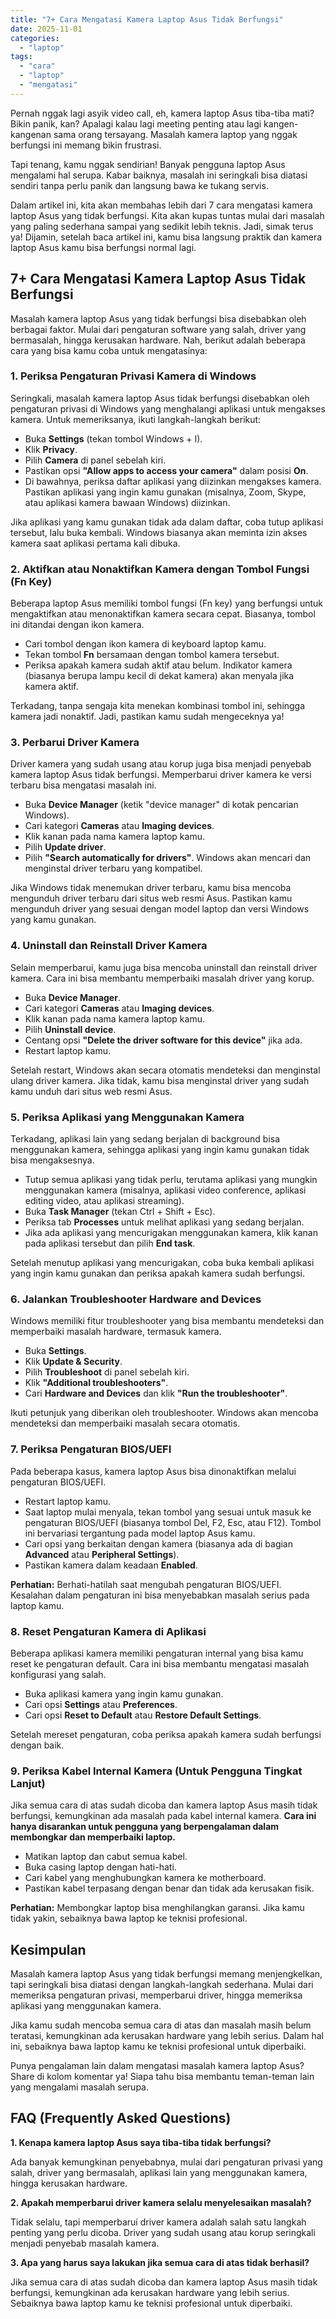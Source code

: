```yaml
---
title: "7+ Cara Mengatasi Kamera Laptop Asus Tidak Berfungsi"
date: 2025-11-01
categories: 
  - "laptop"
tags: 
  - "cara"
  - "laptop"
  - "mengatasi"
---
```


Pernah nggak lagi asyik video call, eh, kamera laptop Asus tiba-tiba mati? Bikin panik, kan? Apalagi kalau lagi meeting penting atau lagi kangen-kangenan sama orang tersayang. Masalah kamera laptop yang nggak berfungsi ini memang bikin frustrasi.

Tapi tenang, kamu nggak sendirian! Banyak pengguna laptop Asus mengalami hal serupa. Kabar baiknya, masalah ini seringkali bisa diatasi sendiri tanpa perlu panik dan langsung bawa ke tukang servis.

Dalam artikel ini, kita akan membahas lebih dari 7 cara mengatasi kamera laptop Asus yang tidak berfungsi. Kita akan kupas tuntas mulai dari masalah yang paling sederhana sampai yang sedikit lebih teknis. Jadi, simak terus ya! Dijamin, setelah baca artikel ini, kamu bisa langsung praktik dan kamera laptop Asus kamu bisa berfungsi normal lagi.

## 7+ Cara Mengatasi Kamera Laptop Asus Tidak Berfungsi

Masalah kamera laptop Asus yang tidak berfungsi bisa disebabkan oleh berbagai faktor. Mulai dari pengaturan software yang salah, driver yang bermasalah, hingga kerusakan hardware. Nah, berikut adalah beberapa cara yang bisa kamu coba untuk mengatasinya:

### 1\. Periksa Pengaturan Privasi Kamera di Windows

Seringkali, masalah kamera laptop Asus tidak berfungsi disebabkan oleh pengaturan privasi di Windows yang menghalangi aplikasi untuk mengakses kamera. Untuk memeriksanya, ikuti langkah-langkah berikut:

- Buka **Settings** (tekan tombol Windows + I).
- Klik **Privacy**.
- Pilih **Camera** di panel sebelah kiri.
- Pastikan opsi **"Allow apps to access your camera"** dalam posisi **On**.
- Di bawahnya, periksa daftar aplikasi yang diizinkan mengakses kamera. Pastikan aplikasi yang ingin kamu gunakan (misalnya, Zoom, Skype, atau aplikasi kamera bawaan Windows) diizinkan.

Jika aplikasi yang kamu gunakan tidak ada dalam daftar, coba tutup aplikasi tersebut, lalu buka kembali. Windows biasanya akan meminta izin akses kamera saat aplikasi pertama kali dibuka.

### 2\. Aktifkan atau Nonaktifkan Kamera dengan Tombol Fungsi (Fn Key)

Beberapa laptop Asus memiliki tombol fungsi (Fn key) yang berfungsi untuk mengaktifkan atau menonaktifkan kamera secara cepat. Biasanya, tombol ini ditandai dengan ikon kamera.

- Cari tombol dengan ikon kamera di keyboard laptop kamu.
- Tekan tombol **Fn** bersamaan dengan tombol kamera tersebut.
- Periksa apakah kamera sudah aktif atau belum. Indikator kamera (biasanya berupa lampu kecil di dekat kamera) akan menyala jika kamera aktif.

Terkadang, tanpa sengaja kita menekan kombinasi tombol ini, sehingga kamera jadi nonaktif. Jadi, pastikan kamu sudah mengeceknya ya!

### 3\. Perbarui Driver Kamera

Driver kamera yang sudah usang atau korup juga bisa menjadi penyebab kamera laptop Asus tidak berfungsi. Memperbarui driver kamera ke versi terbaru bisa mengatasi masalah ini.

- Buka **Device Manager** (ketik "device manager" di kotak pencarian Windows).
- Cari kategori **Cameras** atau **Imaging devices**.
- Klik kanan pada nama kamera laptop kamu.
- Pilih **Update driver**.
- Pilih **"Search automatically for drivers"**. Windows akan mencari dan menginstal driver terbaru yang kompatibel.

Jika Windows tidak menemukan driver terbaru, kamu bisa mencoba mengunduh driver terbaru dari situs web resmi Asus. Pastikan kamu mengunduh driver yang sesuai dengan model laptop dan versi Windows yang kamu gunakan.

### 4\. Uninstall dan Reinstall Driver Kamera

Selain memperbarui, kamu juga bisa mencoba uninstall dan reinstall driver kamera. Cara ini bisa membantu memperbaiki masalah driver yang korup.

- Buka **Device Manager**.
- Cari kategori **Cameras** atau **Imaging devices**.
- Klik kanan pada nama kamera laptop kamu.
- Pilih **Uninstall device**.
- Centang opsi **"Delete the driver software for this device"** jika ada.
- Restart laptop kamu.

Setelah restart, Windows akan secara otomatis mendeteksi dan menginstal ulang driver kamera. Jika tidak, kamu bisa menginstal driver yang sudah kamu unduh dari situs web resmi Asus.

### 5\. Periksa Aplikasi yang Menggunakan Kamera

Terkadang, aplikasi lain yang sedang berjalan di background bisa menggunakan kamera, sehingga aplikasi yang ingin kamu gunakan tidak bisa mengaksesnya.

- Tutup semua aplikasi yang tidak perlu, terutama aplikasi yang mungkin menggunakan kamera (misalnya, aplikasi video conference, aplikasi editing video, atau aplikasi streaming).
- Buka **Task Manager** (tekan Ctrl + Shift + Esc).
- Periksa tab **Processes** untuk melihat aplikasi yang sedang berjalan.
- Jika ada aplikasi yang mencurigakan menggunakan kamera, klik kanan pada aplikasi tersebut dan pilih **End task**.

Setelah menutup aplikasi yang mencurigakan, coba buka kembali aplikasi yang ingin kamu gunakan dan periksa apakah kamera sudah berfungsi.

### 6\. Jalankan Troubleshooter Hardware and Devices

Windows memiliki fitur troubleshooter yang bisa membantu mendeteksi dan memperbaiki masalah hardware, termasuk kamera.

- Buka **Settings**.
- Klik **Update & Security**.
- Pilih **Troubleshoot** di panel sebelah kiri.
- Klik **"Additional troubleshooters"**.
- Cari **Hardware and Devices** dan klik **"Run the troubleshooter"**.

Ikuti petunjuk yang diberikan oleh troubleshooter. Windows akan mencoba mendeteksi dan memperbaiki masalah secara otomatis.

### 7\. Periksa Pengaturan BIOS/UEFI

Pada beberapa kasus, kamera laptop Asus bisa dinonaktifkan melalui pengaturan BIOS/UEFI.

- Restart laptop kamu.
- Saat laptop mulai menyala, tekan tombol yang sesuai untuk masuk ke pengaturan BIOS/UEFI (biasanya tombol Del, F2, Esc, atau F12). Tombol ini bervariasi tergantung pada model laptop Asus kamu.
- Cari opsi yang berkaitan dengan kamera (biasanya ada di bagian **Advanced** atau **Peripheral Settings**).
- Pastikan kamera dalam keadaan **Enabled**.

**Perhatian:** Berhati-hatilah saat mengubah pengaturan BIOS/UEFI. Kesalahan dalam pengaturan ini bisa menyebabkan masalah serius pada laptop kamu.

### 8\. Reset Pengaturan Kamera di Aplikasi

Beberapa aplikasi kamera memiliki pengaturan internal yang bisa kamu reset ke pengaturan default. Cara ini bisa membantu mengatasi masalah konfigurasi yang salah.

- Buka aplikasi kamera yang ingin kamu gunakan.
- Cari opsi **Settings** atau **Preferences**.
- Cari opsi **Reset to Default** atau **Restore Default Settings**.

Setelah mereset pengaturan, coba periksa apakah kamera sudah berfungsi dengan baik.

### 9\. Periksa Kabel Internal Kamera (Untuk Pengguna Tingkat Lanjut)

Jika semua cara di atas sudah dicoba dan kamera laptop Asus masih tidak berfungsi, kemungkinan ada masalah pada kabel internal kamera. **Cara ini hanya disarankan untuk pengguna yang berpengalaman dalam membongkar dan memperbaiki laptop.**

- Matikan laptop dan cabut semua kabel.
- Buka casing laptop dengan hati-hati.
- Cari kabel yang menghubungkan kamera ke motherboard.
- Pastikan kabel terpasang dengan benar dan tidak ada kerusakan fisik.

**Perhatian:** Membongkar laptop bisa menghilangkan garansi. Jika kamu tidak yakin, sebaiknya bawa laptop ke teknisi profesional.

## Kesimpulan

Masalah kamera laptop Asus yang tidak berfungsi memang menjengkelkan, tapi seringkali bisa diatasi dengan langkah-langkah sederhana. Mulai dari memeriksa pengaturan privasi, memperbarui driver, hingga memeriksa aplikasi yang menggunakan kamera.

Jika kamu sudah mencoba semua cara di atas dan masalah masih belum teratasi, kemungkinan ada kerusakan hardware yang lebih serius. Dalam hal ini, sebaiknya bawa laptop kamu ke teknisi profesional untuk diperbaiki.

Punya pengalaman lain dalam mengatasi masalah kamera laptop Asus? Share di kolom komentar ya! Siapa tahu bisa membantu teman-teman lain yang mengalami masalah serupa.

## FAQ (Frequently Asked Questions)

**1\. Kenapa kamera laptop Asus saya tiba-tiba tidak berfungsi?**

Ada banyak kemungkinan penyebabnya, mulai dari pengaturan privasi yang salah, driver yang bermasalah, aplikasi lain yang menggunakan kamera, hingga kerusakan hardware.

**2\. Apakah memperbarui driver kamera selalu menyelesaikan masalah?**

Tidak selalu, tapi memperbarui driver kamera adalah salah satu langkah penting yang perlu dicoba. Driver yang sudah usang atau korup seringkali menjadi penyebab masalah kamera.

**3\. Apa yang harus saya lakukan jika semua cara di atas tidak berhasil?**

Jika semua cara di atas sudah dicoba dan kamera laptop Asus masih tidak berfungsi, kemungkinan ada kerusakan hardware yang lebih serius. Sebaiknya bawa laptop kamu ke teknisi profesional untuk diperbaiki.
